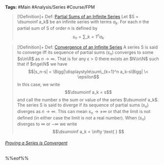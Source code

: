 ---
---

**Tags:** #Main #Analysis/Series #Course/FPM 

 > 
 > \[!Definition\]+ Def: [Partial Sums of an Infinite Series](Infinite%20Series.md)
 > Let $S = \dsumoinf a_k$ be an infinite series with terms $a_k$. For each $n$ the partial sum of S of order n is defined by
 > $$s_n = \displaystyle\sum\_{k=1}^n a_k$$

 > 
 > \[!Definition\]+ Def: [Convergence of an Infinite Series](Infinite%20Series.md)
 > A series S is said to converge iff its sequence of partial sums $(s_n)$ converges to some $s\in\R$ as $n\to\infty$. That is for any $\epsilon>0$ there exists an $N\in\N$ such that if $n\ge\N$ we have
 > $$|s_n-s| = \Bigg|\displaystyle\sum\_{k=1}^n a_k-s\Bigg| \< \epsilon$$
 > In this case, we write
 > $$\dsumoinf a_k = s$$
 > and call the number $s$ the sum or value of the series $\dsumoinf a_k$.
 > The series S is said to diverge if its sequence of partial sums $(s_n)$ diverges as $n\to\infty$. This can mean $s_n\to\pm\infty$ or that the limit is not defined (in either case the limit is not a real number). When $(s_n)$ diverges to $\infty$ or $-\infty$ we write
 > $$\dsumoinf a_k = \infty \text{ } $$

###### [Proving a Series is Convergent](Proving%20a%20Series%20is%20Convergent.md)

%%eof%%